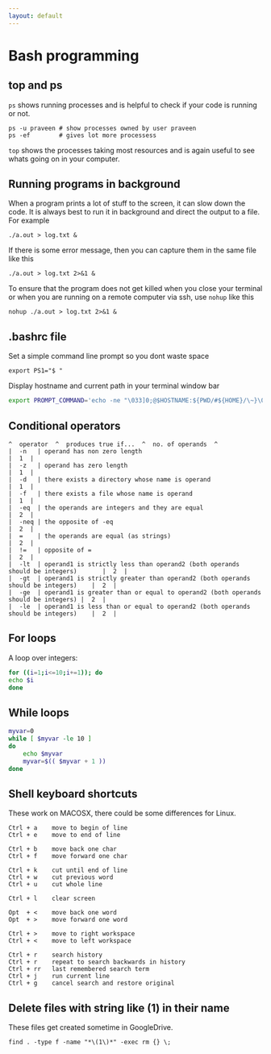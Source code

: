 ```yaml
---
layout: default
---
```


# Bash programming

## top and ps

`ps` shows running processes and is helpful to check if your code is running or not.

```shell
ps -u praveen # show processes owned by user praveen
ps -ef        # gives lot more processess
```

`top` shows the processes taking most resources and is again useful to see whats going on in your computer.

## Running programs in background

When a program prints a lot of stuff to the screen, it can slow down the code. It is always best to run it in background and direct the output to a file. For example

```shell
./a.out > log.txt &
```

If there is some error message, then you can capture them in the same file like this

```shell
./a.out > log.txt 2>&1 &
```

To ensure that the program does not get killed when you close your terminal or when you are running on a remote computer via ssh, use `nohup` like this

```shell
nohup ./a.out > log.txt 2>&1 &
```

## .bashrc file

Set a simple command line prompt so you dont waste space

```shell
export PS1="$ "
```

Display hostname and current path in your terminal window bar

```bash
export PROMPT_COMMAND='echo -ne "\033]0;@$HOSTNAME:${PWD/#${HOME}/\~}\007"'
```

## Conditional operators

```text
^  operator  ^  produces true if...  ^  no. of operands  ^
|  -n   | operand has non zero length                                                      |  1  |
|  -z   | operand has zero length                                                          |  1  |
|  -d   | there exists a directory whose name is operand                                   |  1  |
|  -f   | there exists a file whose name is operand                                        |  1  |
|  -eq  | the operands are integers and they are equal                                     |  2  |
|  -neq | the opposite of -eq                                                              |  2  |
|  =    | the operands are equal (as strings)                                              |  2  |
|  !=   | opposite of =                                                                    |  2  |
|  -lt  | operand1 is strictly less than operand2 (both operands should be integers)       |  2  |
|  -gt  | operand1 is strictly greater than operand2 (both operands should be integers)    |  2  |
|  -ge  | operand1 is greater than or equal to operand2 (both operands should be integers) |  2  |
|  -le  | operand1 is less than or equal to operand2 (both operands should be integers)    |  2  |
```

## For loops

A loop over integers:

```bash
for ((i=1;i<=10;i+=1)); do
echo $i
done
```

## While loops

```bash
myvar=0
while [ $myvar -le 10 ]
do
    echo $myvar
    myvar=$(( $myvar + 1 ))
done
```


## Shell keyboard shortcuts

These work on MACOSX, there could be some differences for Linux.

```text
Ctrl + a    move to begin of line
Ctrl + e    move to end of line

Ctrl + b    move back one char
Ctrl + f    move forward one char

Ctrl + k    cut until end of line
Ctrl + w    cut previous word
Ctrl + u    cut whole line

Ctrl + l    clear screen

Opt  + <    move back one word
Opt  + >    move forward one word

Ctrl + >    move to right workspace
Ctrl + <    move to left workspace

Ctrl + r    search history
Ctrl + r    repeat to search backwards in history
Ctrl + rr   last remembered search term
Ctrl + j    run current line
Ctrl + g    cancel search and restore original
```

## Delete files with string like (1) in their name

These files get created sometime in GoogleDrive.

```shell
find . -type f -name "*\(1\)*" -exec rm {} \;
```
